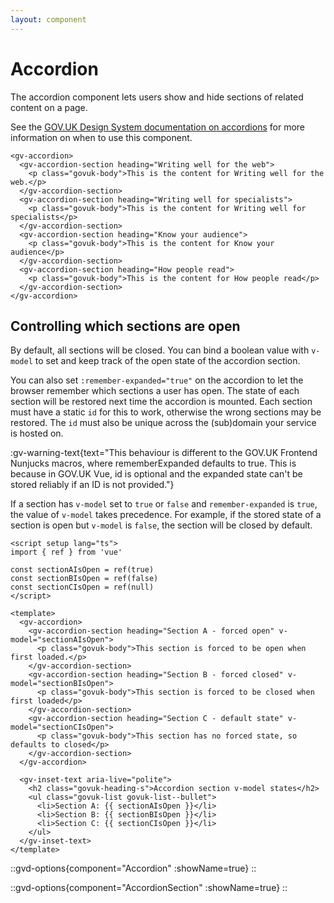 ```yaml
---
layout: component
---
```


# Accordion

The accordion component lets users show and hide sections of related content on a page.

See the [GOV.UK Design System documentation on accordions](https://design-system.service.gov.uk/components/accordion/) for more information on when to use this component.

```vue-html
<gv-accordion>
  <gv-accordion-section heading="Writing well for the web">
    <p class="govuk-body">This is the content for Writing well for the web.</p>
  </gv-accordion-section>
  <gv-accordion-section heading="Writing well for specialists">
    <p class="govuk-body">This is the content for Writing well for specialists</p>
  </gv-accordion-section>
  <gv-accordion-section heading="Know your audience">
    <p class="govuk-body">This is the content for Know your audience</p>
  </gv-accordion-section>
  <gv-accordion-section heading="How people read">
    <p class="govuk-body">This is the content for How people read</p>
  </gv-accordion-section>
</gv-accordion>
```

## Controlling which sections are open

By default, all sections will be closed. You can bind a boolean value with `v-model` to set and keep track of the 
open state of the accordion section.

You can also set `:remember-expanded="true"` on the accordion to let the browser remember which sections a user has open. 
The state of each section will be restored next time the accordion is mounted. Each section must have a static `id` for 
this to work, otherwise the wrong sections may be restored. The `id` must also be unique across the (sub)domain your 
service is hosted on.

:gv-warning-text{text="This behaviour is different to the GOV.UK Frontend Nunjucks macros, where rememberExpanded defaults to true. This is because in GOV.UK Vue, id is optional and the expanded state can't be stored reliably if an ID is not provided."}

If a section has `v-model` set to `true` or `false` and `remember-expanded` is `true`, the value of `v-model` takes precedence. For example,
if the stored state of a section is open but `v-model` is `false`, the section will be closed by default.

```vue
<script setup lang="ts">
import { ref } from 'vue'

const sectionAIsOpen = ref(true)
const sectionBIsOpen = ref(false)
const sectionCIsOpen = ref(null)
</script>

<template>
  <gv-accordion>
    <gv-accordion-section heading="Section A - forced open" v-model="sectionAIsOpen">
      <p class="govuk-body">This section is forced to be open when first loaded.</p>
    </gv-accordion-section>
    <gv-accordion-section heading="Section B - forced closed" v-model="sectionBIsOpen">
      <p class="govuk-body">This section is forced to be closed when first loaded</p>
    </gv-accordion-section>
    <gv-accordion-section heading="Section C - default state" v-model="sectionCIsOpen">
      <p class="govuk-body">This section has no forced state, so defaults to closed</p>
    </gv-accordion-section>
  </gv-accordion>
  
  <gv-inset-text aria-live="polite">
    <h2 class="govuk-heading-s">Accordion section v-model states</h2>
    <ul class="govuk-list govuk-list--bullet">
      <li>Section A: {{ sectionAIsOpen }}</li>
      <li>Section B: {{ sectionBIsOpen }}</li>
      <li>Section C: {{ sectionCIsOpen }}</li>
    </ul>
  </gv-inset-text>
</template>
```

::gvd-options{component="Accordion" :showName=true}
::

::gvd-options{component="AccordionSection" :showName=true}
::